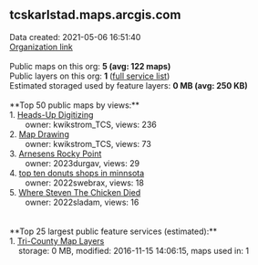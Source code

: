 <h2>tcskarlstad.maps.arcgis.com</h2> Data created: 2021-05-06 16:51:40 <br /><a target='new' href='https://tcskarlstad.maps.arcgis.com'>Organization link</a><br /><br />Public maps on this org: <b>5 (avg: 122 maps)</b><br />Public layers on this org: <b>1 </b>(<a target='new' href='https://services.arcgis.com/26pQ8Oxm4SKmLKA1/ArcGIS/rest/services'>full service list</a>)<br />Estimated storaged used by feature layers: <b>0 MB (avg: 250 KB)</b><br /><br />**Top 50 public maps by views:**<br />  1. <a target='new' href='https://www.arcgis.com/home/item.html?id=07d05bf0ab77453a862c005925037186'>Heads-Up Digitizing</a> <br />  &nbsp;&nbsp;&nbsp;&nbsp; &nbsp;&nbsp;owner: kwikstrom_TCS, views: 236<br />  2. <a target='new' href='https://www.arcgis.com/home/item.html?id=fc3003245d3e4b0ca2f8a438e1ce59bc'>Map Drawing</a> <br />  &nbsp;&nbsp;&nbsp;&nbsp; &nbsp;&nbsp;owner: kwikstrom_TCS, views: 73<br />  3. <a target='new' href='https://www.arcgis.com/home/item.html?id=2a7b753f811d4fd6ac216e355c4d78f2'>Arnesens Rocky Point</a> <br />  &nbsp;&nbsp;&nbsp;&nbsp; &nbsp;&nbsp;owner: 2023durgav, views: 29<br />  4. <a target='new' href='https://www.arcgis.com/home/item.html?id=ad20bc7ad6304549a18295a9ffa50daf'>top ten donuts shops in minnsota </a> <br />  &nbsp;&nbsp;&nbsp;&nbsp; &nbsp;&nbsp;owner: 2022swebrax, views: 18<br />  5. <a target='new' href='https://www.arcgis.com/home/item.html?id=7821be39f2814337a394366c1cf231d3'>Where Steven The Chicken Died</a> <br />  &nbsp;&nbsp;&nbsp;&nbsp; &nbsp;&nbsp;owner: 2022sladam, views: 16<br /><br /><br />**Top 25 largest public feature services (estimated):**<br /> 1. <a target='new' href='https://www.arcgis.com/home/item.html?id=5a18f5b8a8ed47e8ac4cf59ec4db8714'>Tri-County Map Layers</a><br /> &nbsp;&nbsp;&nbsp;&nbsp;storage: 0 MB, modified: 2016-11-15 14:06:15, maps used in: 1<br />